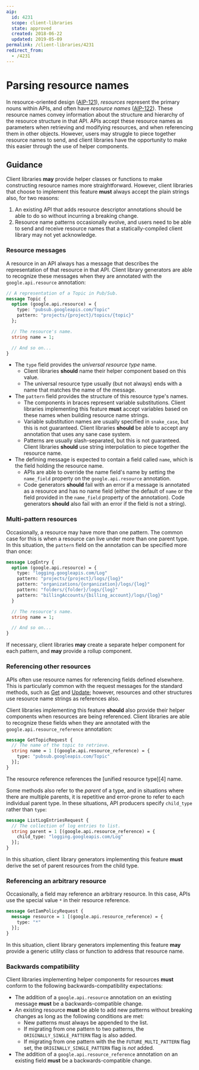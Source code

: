 ```yaml
---
aip:
  id: 4231
  scope: client-libraries
  state: approved
  created: 2018-06-22
  updated: 2019-05-09
permalink: /client-libraries/4231
redirect_from:
  - /4231
---
```


# Parsing resource names

In resource-oriented design ([AIP-121][]), _resources_ represent the primary
nouns within APIs, and often have _resource names_ ([AIP-122][]). These
resource names convey information about the structure and hierarchy of the
resource structure in that API. APIs accept these resource names as parameters
when retrieving and modifying resources, and when referencing them in other
objects. However, users may struggle to piece together resource names to send,
and client libraries have the opportunity to make this easier through the use
of helper components.

## Guidance

Client libraries **may** provide helper classes or functions to make
constructing resource names more straightforward. However, client libraries
that choose to implement this feature **must** always accept the plain strings
also, for two reasons:

1. An existing API that adds resource descriptor annotations should be able to
   do so without incurring a breaking change.
2. Resource name patterns occasionally evolve, and users need to be able to
   send and receive resource names that a statically-compiled client library
   may not yet acknowledge.

### Resource messages

A resource in an API always has a message that describes the representation of
that resource in that API. Client library generators are able to recognize
these messages when they are annotated with the `google.api.resource`
annotation:

```proto
// A representation of a Topic in Pub/Sub.
message Topic {
  option (google.api.resource) = {
    type: "pubsub.googleapis.com/Topic"
    pattern: "projects/{project}/topics/{topic}"
  };

  // The resource's name.
  string name = 1;

  // And so on...
}
```

<!-- TODO: We need an AIP on universal resource types. -->

- The `type` field provides the _universal resource type_ name.
  - Client libraries **should** name their helper component based on this
    value.
  - The universal resource type usually (but not always) ends with a name that
    matches the name of the message.
- The `pattern` field provides the structure of this resource type's names.
  - The components in braces represent variable substitutions. Client libraries
    implementing this feature **must** accept variables based on these names
    when building resource name strings.
  - Variable substitution names are usually specified in `snake_case`, but this
    is not guaranteed. Client libraries **should** be able to accept any
    annotation that uses any sane case system.
  - Patterns are usually slash-separated, but this is not guaranteed. Client
    libraries **should** use string interpolation to piece together the
    resource name.
- The defining message is expected to contain a field called `name`, which is
  the field holding the resource name.
  - APIs are able to override the name field's name by setting the `name_field`
    property on the `google.api.resource` annotation.
  - Code generators **should** fail with an error if a message is annotated as
    a resource and has no name field (either the default of `name` or the field
    provided in the `name_field` property of the annotation). Code generators
    **should** also fail with an error if the field is not a string).

### Multi-pattern resources

Occasionally, a resource may have more than one pattern. The common case for
this is when a resource can live under more than one parent type. In this
situation, the `pattern` field on the annotation can be specified more than
once:

```proto
message LogEntry {
  option (google.api.resource) = {
    type: "logging.googleapis.com/Log"
    pattern: "projects/{project}/logs/{log}"
    pattern: "organizations/{organization}/logs/{log}"
    pattern: "folders/{folder}/logs/{log}"
    pattern: "billingAccounts/{billing_account}/logs/{log}"
  }

  // The resource's name.
  string name = 1;

  // And so on...
}
```

If necessary, client libraries **may** create a separate helper component for
each pattern, and **may** provide a rollup component.

### Referencing other resources

APIs often use resource names for referencing fields defined elsewhere. This is
particularly common with the request messages for the standard methods, such as
[Get][aip-131] and [Update][aip-134]; however, resources and other structures
use resource name strings as references also.

Client libraries implementing this feature **should** also provide their helper
components when resources are being referenced. Client libraries are able to
recognize these fields when they are annotated with the
`google.api.resource_reference` annotation:

```proto
message GetTopicRequest {
  // The name of the topic to retrieve.
  string name = 1 [(google.api.resource_reference) = {
    type: "pubsub.googleapis.com/Topic"
  }];
}
```

The resource reference references the [unified resource type][4] name.

Some methods also refer to the _parent_ of a type, and in situations where
there are multiple parents, it is repetitive and error-prone to refer to each
individual parent type. In these situations, API producers specify `child_type`
rather than `type`:

```proto
message ListLogEntriesRequest {
  // The collection of log entries to list.
  string parent = 1 [(google.api.resource_reference) = {
    child_type: "logging.googleapis.com/Log"
  }];
}
```

In this situation, client library generators implementing this feature **must**
derive the set of parent resources from the child type.

### Referencing an arbitrary resource

Occasionally, a field may reference an arbitrary resource. In this case, APIs
use the special value `*` in their resource reference.

```proto
message GetIamPolicyRequest {
  message resource = 1 [(google.api.resource_reference) = {
    type: "*"
  }];
}
```

In this situation, client library generators implementing this feature **may**
provide a generic utility class or function to address that resource name.

### Backwards compatibility

Client libraries implementing helper components for resources **must** conform
to the following backwards-compatibility expectations:

- The addition of a `google.api.resource` annotation on an existing message
  **must** be a backwards-compatible change.
- An existing resource **must** be able to add new patterns without breaking
  changes as long as the following conditions are met:
  - New patterns must always be appended to the list.
  - If migrating from one pattern to two patterns, the
    `ORIGINALLY_SINGLE_PATTERN` flag is also added.
  - If migrating from one pattern with the the `FUTURE_MULTI_PATTERN` flag set,
    the `ORIGINALLY_SINGLE_PATTERN` flag is _not_ added.
- The addition of a `google.api.resource_reference` annotation on an existing
  field **must** be a backwards-compatible change.

[aip-121]: /aip/0121.md
[aip-122]: /aip/0122.md
[aip-131]: /aip/0131.md
[aip-134]: /aip/0134.md
